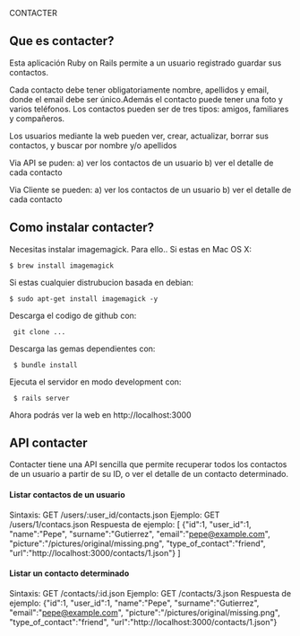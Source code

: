 CONTACTER

## Que es contacter?
Esta aplicación Ruby on Rails permite a un usuario registrado guardar
sus contactos.

Cada contacto debe tener obligatoriamente nombre, apellidos y email,
donde el email debe ser único.Además el contacto puede tener una foto y
varios teléfonos. Los contactos pueden ser de tres tipos: amigos,
familiares y compañeros.

Los usuarios mediante la web pueden ver, crear, actualizar, borrar sus
contactos, y buscar por nombre y/o apellidos

Via API se puden:
  a) ver los contactos de un usuario
  b) ver el detalle de cada contacto

Via Cliente se pueden:
  a) ver los contactos de un usuario
  b) ver el detalle de cada contacto

## Como instalar contacter?

Necesitas instalar imagemagick. Para ello..
Si estas en Mac OS X:

    $ brew install imagemagick

Si estas cualquier distrubucion basada en debian:

    $ sudo apt-get install imagemagick -y

Descarga el codigo de github con:

     git clone ...

Descarga las gemas dependientes con:

     $ bundle install

Ejecuta el servidor en modo development con:

     $ rails server

Ahora podrás ver la web en http://localhost:3000


## API contacter

Contacter tiene una API sencilla que permite recuperar todos los
contactos de un usuario a partir de su ID, o ver el detalle de un
contacto determinado.

#### Listar contactos de un usuario

  Sintaxis: GET /users/:user_id/contacts.json
  Ejemplo: GET /users/1/contacs.json
  Respuesta de ejemplo:
    [
      {"id":1,
       "user_id":1,
       "name":"Pepe",
       "surname":"Gutierrez",
       "email":"pepe@example.com",
       "picture":"/pictures/original/missing.png",
       "type_of_contact":"friend",
       "url":"http://localhost:3000/contacts/1.json"}
    ]

#### Listar un contacto determinado

  Sintaxis: GET /contacts/:id.json
  Ejemplo: GET /contacts/3.json
  Respuesta de ejemplo:
    {"id":1,
      "user_id":1,
      "name":"Pepe",
      "surname":"Gutierrez",
      "email":"pepe@example.com",
      "picture":"/pictures/original/missing.png",
      "type_of_contact":"friend",
      "url":"http://localhost:3000/contacts/1.json"}
